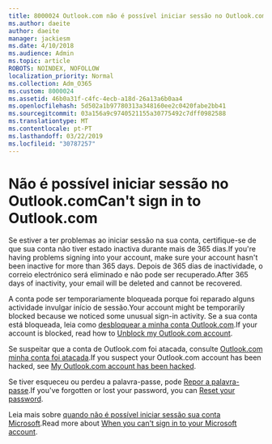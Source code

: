```yaml
---
title: 8000024 Outlook.com não é possível iniciar sessão no Outlook.com
ms.author: daeite
author: daeite
manager: jackiesm
ms.date: 4/10/2018
ms.audience: Admin
ms.topic: article
ROBOTS: NOINDEX, NOFOLLOW
localization_priority: Normal
ms.collection: Adm_O365
ms.custom: 8000024
ms.assetid: 46b0a31f-c4fc-4ecb-a18d-26a13a6b0aa4
ms.openlocfilehash: 5d502a1b97780313a348160ee2c0420fabe2bb41
ms.sourcegitcommit: 03a156a9c9740521155a30775492c7dff0982588
ms.translationtype: MT
ms.contentlocale: pt-PT
ms.lasthandoff: 03/22/2019
ms.locfileid: "30787257"
---
```

# <a name="cant-sign-in-to-outlookcom"></a><span data-ttu-id="3d2a6-102">Não é possível iniciar sessão no Outlook.com</span><span class="sxs-lookup"><span data-stu-id="3d2a6-102">Can't sign in to Outlook.com</span></span>

<span data-ttu-id="3d2a6-103">Se estiver a ter problemas ao iniciar sessão na sua conta, certifique-se de que sua conta não tiver estado inactiva durante mais de 365 dias.</span><span class="sxs-lookup"><span data-stu-id="3d2a6-103">If you're having problems signing into your account, make sure your account hasn't been inactive for more than 365 days.</span></span> <span data-ttu-id="3d2a6-104">Depois de 365 dias de inactividade, o correio electrónico será eliminado e não pode ser recuperado.</span><span class="sxs-lookup"><span data-stu-id="3d2a6-104">After 365 days of inactivity, your email will be deleted and cannot be recovered.</span></span>
  
<span data-ttu-id="3d2a6-105">A conta pode ser temporariamente bloqueada porque foi reparado alguns actividade invulgar início de sessão.</span><span class="sxs-lookup"><span data-stu-id="3d2a6-105">Your account might be temporarily blocked because we noticed some unusual sign-in activity.</span></span> <span data-ttu-id="3d2a6-106">Se a sua conta está bloqueada, leia como [desbloquear a minha conta Outlook.com](https://support.office.com/article/f4ad2701-d166-4d8b-8a6a-9af2a1f8a4c4).</span><span class="sxs-lookup"><span data-stu-id="3d2a6-106">If your account is blocked, read how to [Unblock my Outlook.com account](https://support.office.com/article/f4ad2701-d166-4d8b-8a6a-9af2a1f8a4c4).</span></span>
  
<span data-ttu-id="3d2a6-107">Se suspeitar que a conta de Outlook.com foi atacada, consulte [Outlook.com minha conta foi atacada](https://support.office.com/article/35993ac5-ac2f-494e-aacb-5232dda453d8).</span><span class="sxs-lookup"><span data-stu-id="3d2a6-107">If you suspect your Outlook.com account has been hacked, see [My Outlook.com account has been hacked](https://support.office.com/article/35993ac5-ac2f-494e-aacb-5232dda453d8).</span></span>
  
<span data-ttu-id="3d2a6-108">Se tiver esqueceu ou perdeu a palavra-passe, pode [Repor a palavra-passe](https://go.microsoft.com/fwlink/p/?LinkID=242804).</span><span class="sxs-lookup"><span data-stu-id="3d2a6-108">If you've forgotten or lost your password, you can [Reset your password](https://go.microsoft.com/fwlink/p/?LinkID=242804).</span></span>
  
<span data-ttu-id="3d2a6-109">Leia mais sobre [quando não é possível iniciar sessão sua conta Microsoft](https://go.microsoft.com/fwlink/p/?linkid=837479).</span><span class="sxs-lookup"><span data-stu-id="3d2a6-109">Read more about [When you can't sign in to your Microsoft account](https://go.microsoft.com/fwlink/p/?linkid=837479).</span></span>
  

